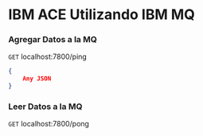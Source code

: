 # IBM ACE Utilizando IBM MQ

### Agregar Datos a la MQ

`GET` localhost:7800/ping

```json
{
    Any JSON
}
```

### Leer Datos a la MQ

`GET` localhost:7800/pong